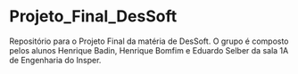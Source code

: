 # Projeto_Final_DesSoft
Repositório para o Projeto Final da matéria de DesSoft. O grupo é composto pelos alunos Henrique Badin, Henrique Bomfim e Eduardo Selber da sala 1A de Engenharia do Insper.
